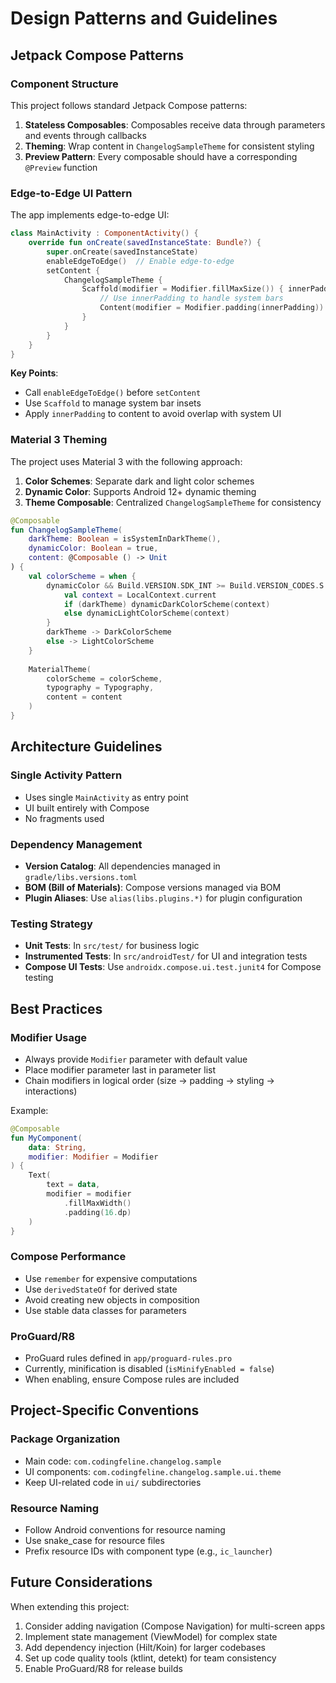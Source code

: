 # Design Patterns and Guidelines

## Jetpack Compose Patterns

### Component Structure
This project follows standard Jetpack Compose patterns:

1. **Stateless Composables**: Composables receive data through parameters and events through callbacks
2. **Theming**: Wrap content in `ChangelogSampleTheme` for consistent styling
3. **Preview Pattern**: Every composable should have a corresponding `@Preview` function

### Edge-to-Edge UI Pattern
The app implements edge-to-edge UI:

```kotlin
class MainActivity : ComponentActivity() {
    override fun onCreate(savedInstanceState: Bundle?) {
        super.onCreate(savedInstanceState)
        enableEdgeToEdge()  // Enable edge-to-edge
        setContent {
            ChangelogSampleTheme {
                Scaffold(modifier = Modifier.fillMaxSize()) { innerPadding ->
                    // Use innerPadding to handle system bars
                    Content(modifier = Modifier.padding(innerPadding))
                }
            }
        }
    }
}
```

**Key Points**:
- Call `enableEdgeToEdge()` before `setContent`
- Use `Scaffold` to manage system bar insets
- Apply `innerPadding` to content to avoid overlap with system UI

### Material 3 Theming

The project uses Material 3 with the following approach:

1. **Color Schemes**: Separate dark and light color schemes
2. **Dynamic Color**: Supports Android 12+ dynamic theming
3. **Theme Composable**: Centralized `ChangelogSampleTheme` for consistency

```kotlin
@Composable
fun ChangelogSampleTheme(
    darkTheme: Boolean = isSystemInDarkTheme(),
    dynamicColor: Boolean = true,
    content: @Composable () -> Unit
) {
    val colorScheme = when {
        dynamicColor && Build.VERSION.SDK_INT >= Build.VERSION_CODES.S -> {
            val context = LocalContext.current
            if (darkTheme) dynamicDarkColorScheme(context) 
            else dynamicLightColorScheme(context)
        }
        darkTheme -> DarkColorScheme
        else -> LightColorScheme
    }
    
    MaterialTheme(
        colorScheme = colorScheme,
        typography = Typography,
        content = content
    )
}
```

## Architecture Guidelines

### Single Activity Pattern
- Uses single `MainActivity` as entry point
- UI built entirely with Compose
- No fragments used

### Dependency Management
- **Version Catalog**: All dependencies managed in `gradle/libs.versions.toml`
- **BOM (Bill of Materials)**: Compose versions managed via BOM
- **Plugin Aliases**: Use `alias(libs.plugins.*)` for plugin configuration

### Testing Strategy
- **Unit Tests**: In `src/test/` for business logic
- **Instrumented Tests**: In `src/androidTest/` for UI and integration tests
- **Compose UI Tests**: Use `androidx.compose.ui.test.junit4` for Compose testing

## Best Practices

### Modifier Usage
- Always provide `Modifier` parameter with default value
- Place modifier parameter last in parameter list
- Chain modifiers in logical order (size → padding → styling → interactions)

Example:
```kotlin
@Composable
fun MyComponent(
    data: String,
    modifier: Modifier = Modifier
) {
    Text(
        text = data,
        modifier = modifier
            .fillMaxWidth()
            .padding(16.dp)
    )
}
```

### Compose Performance
- Use `remember` for expensive computations
- Use `derivedStateOf` for derived state
- Avoid creating new objects in composition
- Use stable data classes for parameters

### ProGuard/R8
- ProGuard rules defined in `app/proguard-rules.pro`
- Currently, minification is disabled (`isMinifyEnabled = false`)
- When enabling, ensure Compose rules are included

## Project-Specific Conventions

### Package Organization
- Main code: `com.codingfeline.changelog.sample`
- UI components: `com.codingfeline.changelog.sample.ui.theme`
- Keep UI-related code in `ui/` subdirectories

### Resource Naming
- Follow Android conventions for resource naming
- Use snake_case for resource files
- Prefix resource IDs with component type (e.g., `ic_launcher`)

## Future Considerations

When extending this project:
1. Consider adding navigation (Compose Navigation) for multi-screen apps
2. Implement state management (ViewModel) for complex state
3. Add dependency injection (Hilt/Koin) for larger codebases
4. Set up code quality tools (ktlint, detekt) for team consistency
5. Enable ProGuard/R8 for release builds
